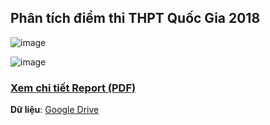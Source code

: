 ## Phân tích điểm thi THPT Quốc Gia 2018

![image](https://github.com/khoaht312/vnhsge-2018/assets/69152064/79b3d351-1630-488c-866b-605c34c51e07)

![image](https://github.com/khoaht312/vnhsge-2018/assets/69152064/6e71ced2-7a7e-4a66-950e-acf533bdb28c)

### [**Xem chi tiết Report (PDF)**](https://khoaht312.github.io/vnhsge-2018/Report/VNHSGE-2018.pdf)<br>
**Dữ liệu**: [Google Drive](https://drive.google.com/drive/folders/19LeDdO2OOZO4CH51vQv3FAUtZ5OzZaMI?usp=sharing)
